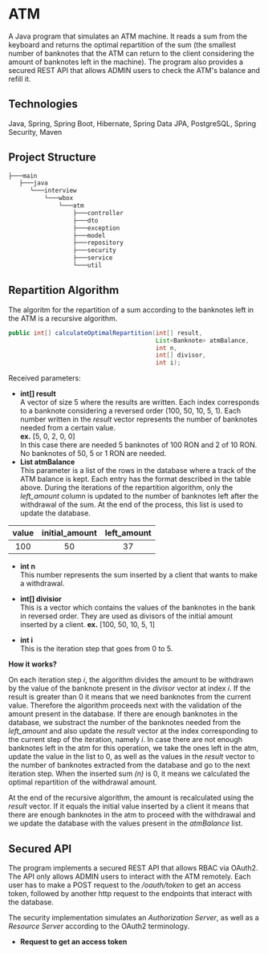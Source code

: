# ATM 

A Java program that simulates an ATM machine. It reads a sum from the keyboard and returns the optimal repartition of the sum (the smallest number of banknotes that the ATM can return to the client considering the amount of banknotes left in the machine). The program also provides a secured REST API that allows ADMIN users to check the ATM's balance and refill it.

## Technologies 

Java, Spring, Spring Boot, Hibernate, Spring Data JPA, PostgreSQL, Spring Security, Maven 

## Project Structure

```bash
├───main
   ├───java
      └───interview
          └───wbox
              └───atm
                  ├───controller
                  ├───dto
                  ├───exception
                  ├───model
                  ├───repository
                  ├───security
                  ├───service
                  └───util
```

## Repartition Algorithm

The algoritm for the repartition of a sum according to the banknotes left in the ATM is a recursive algorithm.  
```java
public int[] calculateOptimalRepartition(int[] result, 
                                         List<Banknote> atmBalance,
                                         int n,
                                         int[] divisor,
                                         int i);
```  

Received parameters:
- **int[] result**   
A vector of size 5 where the results are written. Each index corresponds to a banknote considering a reversed order (100, 50, 10, 5, 1). Each number written in the *result* vector represents the number of banknotes needed from a certain value.    
**ex.**  [5, 0, 2, 0, 0]     
In this case there are needed 5 banknotes of 100 RON and 2 of 10 RON. No banknotes of 50, 5 or 1 RON are needed.  
- **List <Banknote> atmBalance**    
 This parameter is a list of the rows in the database where a track of the ATM balance is kept. Each entry has the format described in the table above. During the iterations of the repartition algorithm, only the *left_amount* column is updated to the number of banknotes left after the withdrawal of the sum. At the end of the process, this list is used to update the database.      

|     value       | initial_amount | left_amount   |  
| :-------------: | :------------: | :-----------: |  
|      100        |       50       |      37       |    
  
- **int n**     
This number represents the sum inserted by a client that wants to make a withdrawal.  
- **int[] divisior**  
This is a vector which contains the values of the banknotes in the bank in reversed order. They are used as divisors of the initial amount inserted by a client.
**ex.** [100, 50, 10, 5, 1]  

- **int i**    
This is the iteration step that goes from 0 to 5.

**How it works?**

On each iteration step *i*, the algorithm divides the amount to be withdrawn by the value of the banknote present in the *divisor* vector at index *i*. If the result is greater than 0 it means that we need banknotes from the current value. Therefore the algorithm proceeds next with the validation of the amount present in the database. If there are enough banknotes in the database, we substract the number of the banknotes needed from the *left_amount* and also update the *result* vector at the index corresponding to the current step of the iteration, namely *i*. In case there are not enough banknotes left in the atm for this operation, we take the ones left in the atm, update the value in the list to 0, as well as the values in the *result* vector to the number of banknotes extracted from the database and go to the next iteration step. When the inserted sum *(n)* is 0, it means we calculated the optimal repartition of the withdrawal amount. 

At the end of the recursive algorithm, the amount is recalculated using the *result* vector. If it equals the initial value inserted by a client it means that there are enough banknotes in the atm to proceed with the withdrawal and we update the database with the values present in the *atmBalance* list. 

## Secured API

The program implements a secured REST API that allows RBAC via OAuth2. The API only allows ADMIN users to interact with the ATM remotely. Each user has to make a POST request to the */oauth/token* to get an access token, followed by another http request to the endpoints that interact with the database. 

The security implementation simulates an *Authorization Server*, as well as a *Resource Server* according to the OAuth2 terminology. 

- **Request to get an access token**  

